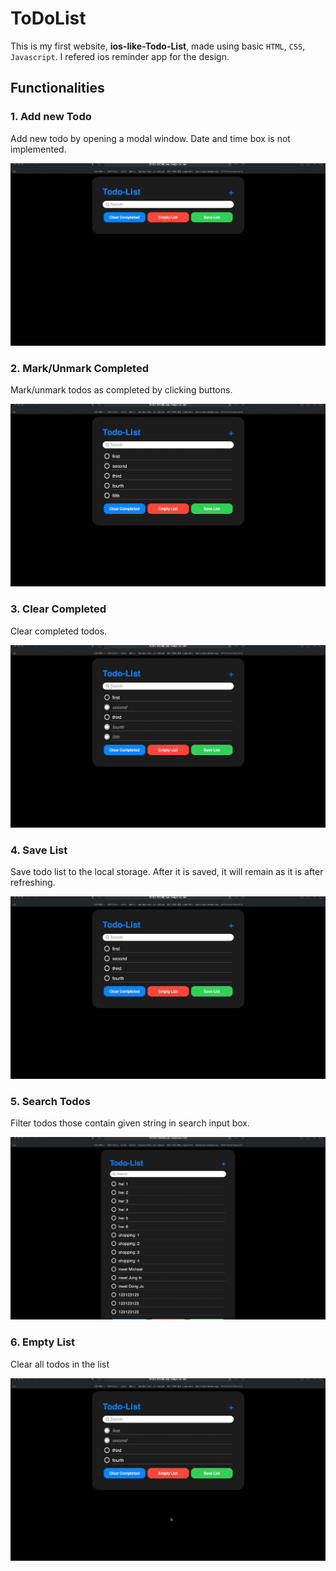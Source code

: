 # ToDoList
This is my first website, **ios-like-Todo-List**, made using basic `HTML`, `CSS`, `Javascript`.
I refered ios reminder app for the design.

## Functionalities
### 1. Add new Todo
Add new todo by opening a modal window. Date and time box is not implemented.

![Alt Text](./resource/add_new_todo.gif)

### 2. Mark/Unmark Completed
Mark/unmark todos as completed by clicking buttons. 

![Alt Text](./resource/mark_completed.gif)

### 3. Clear Completed
Clear completed todos.

![Alt Text](./resource/clear_completed.gif)

### 4. Save List
Save todo list to the local storage. After it is saved, it will remain as it is after refreshing.

![Alt Text](./resource/save_list.gif)

### 5. Search Todos
Filter todos those contain given string in search input box.

![Alt Text](./resource/search_todos.gif)

### 6. Empty List
Clear all todos in the list

![Alt Text](./resource/empty-list.gif)